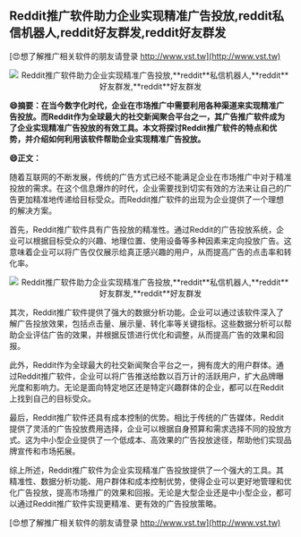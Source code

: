 ## **Reddit推广软件助力企业实现精准广告投放,**reddit**私信机器人,**reddit**好友群发,**reddit**好友群发**

[😍想了解推广相关软件的朋友请登录 http://www.vst.tw](http://www.vst.tw)

 <center><img src="https://vst.tw/MP4/tuiguang/png/3.png" alt="Reddit推广软件助力企业实现精准广告投放,**reddit**私信机器人,**reddit**好友群发,**reddit**好友群发"></center>

**😄摘要：在当今数字化时代，企业在市场推广中需要利用各种渠道来实现精准广告投放。而Reddit作为全球最大的社交新闻聚合平台之一，其广告推广软件成为了企业实现精准广告投放的有效工具。本文将探讨Reddit推广软件的特点和优势，并介绍如何利用该软件帮助企业实现精准广告投放。**

**😄正文：**

随着互联网的不断发展，传统的广告方式已经不能满足企业在市场推广中对于精准投放的需求。在这个信息爆炸的时代，企业需要找到切实有效的方法来让自己的广告更加精准地传递给目标受众。而Reddit推广软件的出现为企业提供了一个理想的解决方案。

首先，Reddit推广软件具有广告投放的精准性。通过Reddit的广告投放系统，企业可以根据目标受众的兴趣、地理位置、使用设备等多种因素来定向投放广告。这意味着企业可以将广告仅仅展示给真正感兴趣的用户，从而提高广告的点击率和转化率。

 <center><img src="https://vst.tw/MP4/tuiguang/png/8.png" alt="Reddit推广软件助力企业实现精准广告投放,**reddit**私信机器人,**reddit**好友群发,**reddit**好友群发"></center>

其次，Reddit推广软件提供了强大的数据分析功能。企业可以通过该软件深入了解广告投放效果，包括点击量、展示量、转化率等关键指标。这些数据分析可以帮助企业评估广告的效果，并根据反馈进行优化和调整，从而提高广告的效果和回报。

此外，Reddit作为全球最大的社交新闻聚合平台之一，拥有庞大的用户群体。通过Reddit推广软件，企业可以将广告推送给数以百万计的活跃用户，扩大品牌曝光度和影响力。无论是面向特定地区还是特定兴趣群体的企业，都可以在Reddit上找到自己的目标受众。

最后，Reddit推广软件还具有成本控制的优势。相比于传统的广告媒体，Reddit提供了灵活的广告投放费用选择，企业可以根据自身预算和需求选择不同的投放方式。这为中小型企业提供了一个低成本、高效果的广告投放途径，帮助他们实现品牌宣传和市场拓展。

综上所述，Reddit推广软件为企业实现精准广告投放提供了一个强大的工具。其精准性、数据分析功能、用户群体和成本控制优势，使得企业可以更好地管理和优化广告投放，提高市场推广的效果和回报。无论是大型企业还是中小型企业，都可以通过Reddit推广软件实现更精准、更有效的广告投放策略。

[😍想了解推广相关软件的朋友请登录 http://www.vst.tw](http://www.vst.tw)



